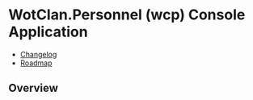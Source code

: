 # WotClan.Personnel (wcp) Console Application

* [Changelog](changelog.md)
* [Roadmap](roadmap.md)

## Overview
